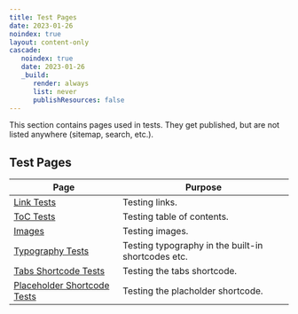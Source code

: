 ```yaml
---
title: Test Pages
date: 2023-01-26
noindex: true
layout: content-only
cascade:
   noindex: true
   date: 2023-01-26
   _build:
      render: always
      list: never
      publishResources: false
---
```


This section contains pages used in tests. They get published, but are not listed anywhere (sitemap, search, etc.).

## Test Pages

| Page |Purpose |
| ------------- | ------------- |
| [Link Tests](links/)  | Testing links.  |
| [ToC Tests](toc/)  | Testing table of contents.  |
| [Images](images/)  | Testing images.  |
| [Typography Tests](typography/)  | Testing typography in the built-in shortcodes etc.  |
| [Tabs Shortcode Tests](tabs-page-1/)  | Testing the tabs shortcode.  |
| [Placeholder Shortcode Tests](placeholder/)  | Testing the placholder shortcode.  |



